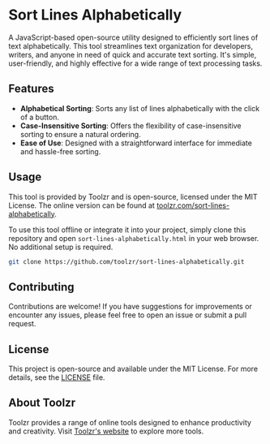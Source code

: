 # Sort Lines Alphabetically

A JavaScript-based open-source utility designed to efficiently sort lines of text alphabetically. This tool streamlines text organization for developers, writers, and anyone in need of quick and accurate text sorting. It's simple, user-friendly, and highly effective for a wide range of text processing tasks.

## Features

- **Alphabetical Sorting**: Sorts any list of lines alphabetically with the click of a button.
- **Case-Insensitive Sorting**: Offers the flexibility of case-insensitive sorting to ensure a natural ordering.
- **Ease of Use**: Designed with a straightforward interface for immediate and hassle-free sorting.

## Usage

This tool is provided by Toolzr and is open-source, licensed under the MIT License. The online version can be found at [toolzr.com/sort-lines-alphabetically](https://toolzr.com/sort-lines-alphabetically).

To use this tool offline or integrate it into your project, simply clone this repository and open `sort-lines-alphabetically.html` in your web browser. No additional setup is required.

```bash
git clone https://github.com/toolzr/sort-lines-alphabetically.git
```

## Contributing

Contributions are welcome! If you have suggestions for improvements or encounter any issues, please feel free to open an issue or submit a pull request.

## License

This project is open-source and available under the MIT License. For more details, see the [LICENSE](LICENSE.md) file.

## About Toolzr

Toolzr provides a range of online tools designed to enhance productivity and creativity. Visit [Toolzr's website](https://toolzr.com) to explore more tools.
